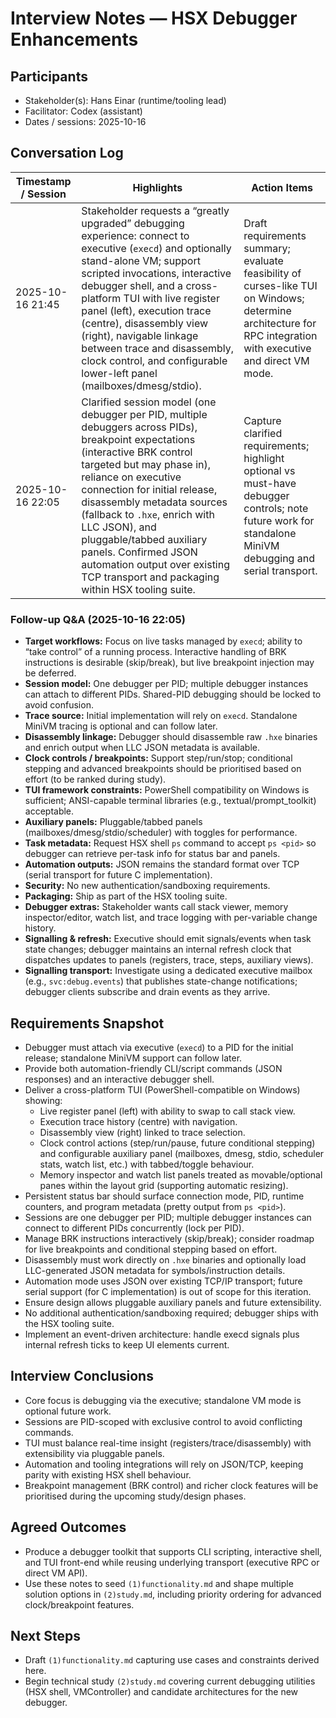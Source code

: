 # Interview Notes — HSX Debugger Enhancements

## Participants
- Stakeholder(s): Hans Einar (runtime/tooling lead)
- Facilitator: Codex (assistant)
- Dates / sessions: 2025-10-16

## Conversation Log
| Timestamp / Session | Highlights | Action Items |
|---------------------|------------|--------------|
| 2025-10-16 21:45 | Stakeholder requests a “greatly upgraded” debugging experience: connect to executive (`execd`) and optionally stand-alone VM; support scripted invocations, interactive debugger shell, and a cross-platform TUI with live register panel (left), execution trace (centre), disassembly view (right), navigable linkage between trace and disassembly, clock control, and configurable lower-left panel (mailboxes/dmesg/stdio). | Draft requirements summary; evaluate feasibility of curses-like TUI on Windows; determine architecture for RPC integration with executive and direct VM mode. |
| 2025-10-16 22:05 | Clarified session model (one debugger per PID, multiple debuggers across PIDs), breakpoint expectations (interactive BRK control targeted but may phase in), reliance on executive connection for initial release, disassembly metadata sources (fallback to `.hxe`, enrich with LLC JSON), and pluggable/tabbed auxiliary panels. Confirmed JSON automation output over existing TCP transport and packaging within HSX tooling suite. | Capture clarified requirements; highlight optional vs must-have debugger controls; note future work for standalone MiniVM debugging and serial transport. |

### Follow-up Q&A (2025-10-16 22:05)
- **Target workflows:** Focus on live tasks managed by `execd`; ability to “take control” of a running process. Interactive handling of BRK instructions is desirable (skip/break), but live breakpoint injection may be deferred.
- **Session model:** One debugger per PID; multiple debugger instances can attach to different PIDs. Shared-PID debugging should be locked to avoid confusion.
- **Trace source:** Initial implementation will rely on `execd`. Standalone MiniVM tracing is optional and can follow later.
- **Disassembly linkage:** Debugger should disassemble raw `.hxe` binaries and enrich output when LLC JSON metadata is available.
- **Clock controls / breakpoints:** Support step/run/stop; conditional stepping and advanced breakpoints should be prioritised based on effort (to be ranked during study).
- **TUI framework constraints:** PowerShell compatibility on Windows is sufficient; ANSI-capable terminal libraries (e.g., textual/prompt_toolkit) acceptable.
- **Auxiliary panels:** Pluggable/tabbed panels (mailboxes/dmesg/stdio/scheduler) with toggles for performance.
- **Task metadata:** Request HSX shell `ps` command to accept `ps <pid>` so debugger can retrieve per-task info for status bar and panels.
- **Automation outputs:** JSON remains the standard format over TCP (serial transport for future C implementation).
- **Security:** No new authentication/sandboxing requirements.
- **Packaging:** Ship as part of the HSX tooling suite.
- **Debugger extras:** Stakeholder wants call stack viewer, memory inspector/editor, watch list, and trace logging with per-variable change history.
- **Signalling & refresh:** Executive should emit signals/events when task state changes; debugger maintains an internal refresh clock that dispatches updates to panels (registers, trace, steps, auxiliary views).
- **Signalling transport:** Investigate using a dedicated executive mailbox (e.g., `svc:debug.events`) that publishes state-change notifications; debugger clients subscribe and drain events as they arrive.

## Requirements Snapshot
- Debugger must attach via executive (`execd`) to a PID for the initial release; standalone MiniVM support can follow later.
- Provide both automation-friendly CLI/script commands (JSON responses) and an interactive debugger shell.
- Deliver a cross-platform TUI (PowerShell-compatible on Windows) showing:
  - Live register panel (left) with ability to swap to call stack view.
  - Execution trace history (centre) with navigation.
  - Disassembly view (right) linked to trace selection.
  - Clock control actions (step/run/pause, future conditional stepping) and configurable auxiliary panel (mailboxes, dmesg, stdio, scheduler stats, watch list, etc.) with tabbed/toggle behaviour.
  - Memory inspector and watch list panels treated as movable/optional panes within the layout grid (supporting automatic resizing).
- Persistent status bar should surface connection mode, PID, runtime counters, and program metadata (pretty output from `ps <pid>`).
- Sessions are one debugger per PID; multiple debugger instances can connect to different PIDs concurrently (lock per PID).
- Manage BRK instructions interactively (skip/break); consider roadmap for live breakpoints and conditional stepping based on effort.
- Disassembly must work directly on `.hxe` binaries and optionally load LLC-generated JSON metadata for symbols/instruction details.
- Automation mode uses JSON over existing TCP/IP transport; future serial support (for C implementation) is out of scope for this iteration.
- Ensure design allows pluggable auxiliary panels and future extensibility.
- No additional authentication/sandboxing required; debugger ships with the HSX tooling suite.
- Implement an event-driven architecture: handle execd signals plus internal refresh ticks to keep UI elements current.

## Interview Conclusions
- Core focus is debugging via the executive; standalone VM mode is optional future work.
- Sessions are PID-scoped with exclusive control to avoid conflicting commands.
- TUI must balance real-time insight (registers/trace/disassembly) with extensibility via pluggable panels.
- Automation and tooling integrations will rely on JSON/TCP, keeping parity with existing HSX shell behaviour.
- Breakpoint management (BRK control) and richer clock features will be prioritised during the upcoming study/design phases.

## Agreed Outcomes
- Produce a debugger toolkit that supports CLI scripting, interactive shell, and TUI front-end while reusing underlying transport (executive RPC or direct VM API).
- Use these notes to seed `(1)functionality.md` and shape multiple solution options in `(2)study.md`, including priority ordering for advanced clock/breakpoint features.

## Next Steps
- Draft `(1)functionality.md` capturing use cases and constraints derived here.
- Begin technical study `(2)study.md` covering current debugging utilities (HSX shell, VMController) and candidate architectures for the new debugger.
